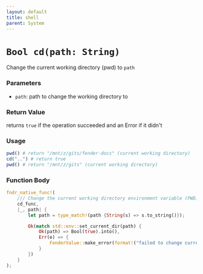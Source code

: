 ```yaml
---
layout: default
title: shell
parent: System
---
```


# `Bool cd(path: String)`
Change the current working directory (pwd) to `path` 

### Parameters 
- `path`: path to change the working directory to

### Return Value
returns `true` if the operation succeeded and an Error if it didn't

### Usage
```r
pwd() # return "/mnt/z/gits/fender-docs" (current working directory)
cd("..") # return true
pwd() # return "/mnt/z/gits" (current working directory)
```

### Function Body
```rust
fndr_native_func!(
    /// Change the current working directory environment variable (PWD)
    cd_func,
    |_, path| {
        let path = type_match!(path {String(s) => s.to_string()});

        Ok(match std::env::set_current_dir(path) {
            Ok(path) => Bool(true).into(),
            Err(e) => {
                FenderValue::make_error(format!("failed to change current directory: {}", e)).into()
            }
        })
    }
);
```
